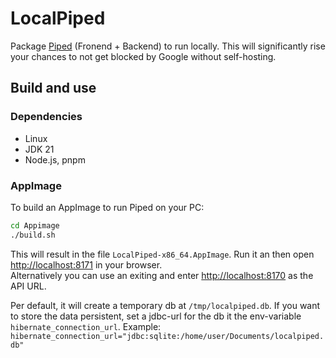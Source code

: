 # LocalPiped

Package [Piped](https://github.com/TeamPiped/Piped/) (Fronend + Backend) to run locally.
This will significantly rise your chances to not get blocked by Google without self-hosting.

## Build and use
### Dependencies

- Linux
- JDK 21
- Node.js, pnpm

### AppImage

To build an AppImage to run Piped on your PC:

```bash
cd Appimage
./build.sh
```

This will result in the file `LocalPiped-x86_64.AppImage`.
Run it an then open [http://localhost:8171](http://localhost:8171) in your browser.\
Alternatively you can use an exiting and enter [http://localhost:8170](http://localhost:8170) as the API URL.

Per default, it will create a temporary db at `/tmp/localpiped.db`.
If you want to store the data persistent, set a jdbc-url for the db it the env-variable `hibernate_connection_url`. 
Example: `hibernate_connection_url="jdbc:sqlite:/home/user/Documents/localpiped.db"`

